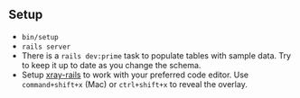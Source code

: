 ## Setup

 - `bin/setup`
 - `rails server`
 - There is a `rails dev:prime` task to populate tables with sample data. Try to keep it up to date as you change the schema.
 - Setup [xray-rails](https://github.com/brentd/xray-rails#configuration) to work with your preferred code editor. Use `command+shift+x` (Mac) or `ctrl+shift+x` to reveal the overlay.
